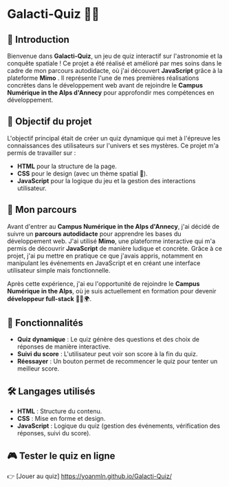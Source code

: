 # Galacti-Quiz 🚀✨

## 🌌 Introduction
Bienvenue dans **Galacti-Quiz**, un jeu de quiz interactif sur l'astronomie et la conquête spatiale ! 
Ce projet a été réalisé et amélioré par mes soins dans le cadre de mon parcours autodidacte, où j'ai découvert **JavaScript** grâce à la plateforme **Mimo** . 
Il représente l'une de mes premières réalisations concrètes dans le développement web avant de rejoindre le **Campus Numérique in the Alps d'Annecy** pour approfondir mes compétences en développement.

## 🚀 Objectif du projet
L'objectif principal était de créer un quiz dynamique qui met à l'épreuve les connaissances des utilisateurs sur l'univers et ses mystères. Ce projet m'a permis de travailler sur :
- **HTML** pour la structure de la page.
- **CSS** pour le design (avec un thème spatial 🌠).
- **JavaScript** pour la logique du jeu et la gestion des interactions utilisateur.

## 📅 Mon parcours
Avant d'entrer au **Campus Numérique in the Alps d'Annecy**, j'ai décidé de suivre un **parcours autodidacte** pour apprendre les bases du développement web. 
J'ai utilisé **Mimo**, une plateforme interactive qui m'a permis de découvrir **JavaScript** de manière ludique et concrète. 
Grâce à ce projet, j'ai pu mettre en pratique ce que j'avais appris, notamment en manipulant les événements en JavaScript et en créant une interface utilisateur simple mais fonctionnelle.

Après cette expérience, j'ai eu l'opportunité de rejoindre le **Campus Numérique in the Alps**, où je suis actuellement en formation pour devenir **développeur full-stack** 👨‍💻🌍.

## 🚀 Fonctionnalités
- **Quiz dynamique** : Le quiz génère des questions et des choix de réponses de manière interactive.
- **Suivi du score** : L'utilisateur peut voir son score à la fin du quiz.
- **Réessayer** : Un bouton permet de recommencer le quiz pour tenter un meilleur score.

## 🛠️ Langages utilisés
- **HTML** : Structure du contenu.
- **CSS** : Mise en forme et design.
- **JavaScript** : Logique du quiz (gestion des événements, vérification des réponses, suivi du score).


## 🎮 Tester le quiz en ligne

👉 [Jouer au quiz] https://yoanmln.github.io/Galacti-Quiz/
